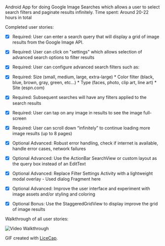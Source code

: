 # 

Android App for doing Google Image Searches which allows a user to select search filters and paginate results infinitely.
Time spent: Around 20-22 hours in total

Completed user stories:

 * [x] Required: User can enter a search query that will display a grid of image results from the Google Image API.
 * [x] Required: User can click on "settings" which allows selection of advanced search options to filter results
 * [x] Required: User can configure advanced search filters such as:
 * [x] Required: Size (small, medium, large, extra-large)
        * Color filter (black, blue, brown, gray, green, etc...)
        * Type (faces, photo, clip art, line art)
        * Site (espn.com)
 * [x] Required: Subsequent searches will have any filters applied to the search results
 * [x] Required: User can tap on any image in results to see the image full-screen
 * [x] Required: User can scroll down “infinitely” to continue loading more image results (up to 8 pages)

 * [x] Optional Advanced: Robust error handling, check if internet is available, handle error cases, network failures
 * [x] Optional Advanced: Use the ActionBar SearchView or custom layout as the query box instead of an EditText
 * [x] Optional Advanced: Replace Filter Settings Activity with a lightweight modal overlay - Used dialog Fragment here
 * [x] Optional Advanced: Improve the user interface and experiment with image assets and/or styling and coloring
 * [x] Optional Bonus: Use the StaggeredGridView to display improve the grid of image results


Walkthrough of all user stories:

![Video Walkthrough](demo2-googleimagesearch-app.gif)

GIF created with [LiceCap](http://www.cockos.com/licecap/).
